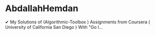 # AbdallahHemdan
✔ My Solutions of (Algorithmic-Toolbox ) Assignments from Coursera ( University of California San Diego ) With "Go I…
